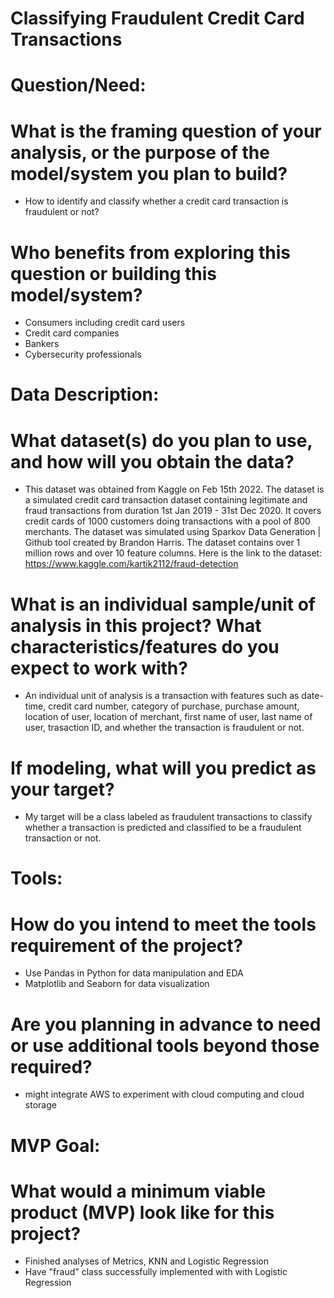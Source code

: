 # Classifying Fraudulent Credit Card Transactions

# Question/Need:
# What is the framing question of your analysis, or the purpose of the model/system you plan to build?
- How to identify and classify whether a credit card transaction is fraudulent or not?

# Who benefits from exploring this question or building this model/system?
- Consumers including credit card users
- Credit card companies
- Bankers
- Cybersecurity professionals

# Data Description:
# What dataset(s) do you plan to use, and how will you obtain the data?
- This dataset was obtained from Kaggle on Feb 15th 2022. The dataset is a simulated credit card transaction dataset containing legitimate and fraud transactions from duration 1st Jan 2019 - 31st Dec 2020. It covers credit cards of 1000 customers doing transactions with a pool of 800 merchants. The dataset was simulated using Sparkov Data Generation | Github tool created by Brandon Harris. The dataset contains over 1 million rows and over 10 feature columns. Here is the link to the dataset: https://www.kaggle.com/kartik2112/fraud-detection

# What is an individual sample/unit of analysis in this project? What characteristics/features do you expect to work with?
- An individual unit of analysis is a transaction with features such as date-time, credit card number, category of purchase, purchase amount, location of user, location of merchant, first name of user, last name of user, trasaction ID, and whether the transaction is fraudulent or not. 

# If modeling, what will you predict as your target?
- My target will be a class labeled as fraudulent transactions to classify whether a transaction is predicted and classified to be a fraudulent transaction or not.

# Tools:
# How do you intend to meet the tools requirement of the project?
- Use Pandas in Python for data manipulation and EDA
- Matplotlib and Seaborn for data visualization

# Are you planning in advance to need or use additional tools beyond those required?
- might integrate AWS to experiment with cloud computing and cloud storage

# MVP Goal:
# What would a minimum viable product (MVP) look like for this project?
- Finished analyses of Metrics, KNN and Logistic Regression
- Have "fraud" class successfully implemented with with Logistic Regression
